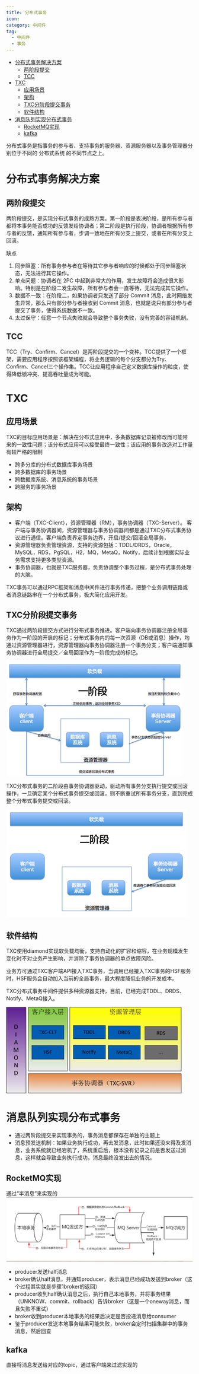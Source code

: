 ```yaml
---
title: 分布式事务
icon:
category: 中间件
tag:
  - 中间件
  - 事务
---
```


<!-- GFM-TOC -->
* [分布式事务解决方案](#分布式事务解决方案)
  * [两阶段提交](#两阶段提交)
  * [TCC](#TCC)
* [TXC](#TXC)
  * [应用场景](#应用场景)
  * [架构](#架构)
  * [TXC分阶段提交事务](#TXC分阶段提交事务)
  * [软件结构](#软件结构)
* [消息队列实现分布式事务](#消息队列实现分布式事务)
  * [RocketMQ实现](#RocketMQ实现)
  * [kafka](#kafka)
<!-- GFM-TOC -->

分布式事务是指事务的参与者、支持事务的服务器、资源服务器以及事务管理器分别位于不同的 分布式系统 的不同节点之上。

# 分布式事务解决方案

## 两阶段提交

两阶段提交，是实现分布式事务的成熟方案。第一阶段是表决阶段，是所有参与者都将本事务能否成功的反馈发给协调者；第二阶段是执行阶段，协调者根据所有参与者的反馈，通知所有参与者，步调一致地在所有分支上提交，或者在所有分支上回滚。

缺点
1. 同步阻塞：所有事务参与者在等待其它参与者响应的时候都处于同步阻塞状态，无法进行其它操作。
2. 单点问题：协调者在 2PC 中起到非常大的作用，发生故障将会造成很大影响。特别是在阶段二发生故障，所有参与者会一直等待，无法完成其它操作。
3. 数据不一致：在阶段二，如果协调者只发送了部分 Commit 消息，此时网络发生异常，那么只有部分参与者接收到 Commit 消息，也就是说只有部分参与者提交了事务，使得系统数据不一致。
4. 太过保守：任意一个节点失败就会导致整个事务失败，没有完善的容错机制。

## TCC

TCC（Try、Confirm、Cancel）是两阶段提交的一个变种。TCC提供了一个框架，需要应用程序按照该框架编程，将业务逻辑的每个分支都分为Try、Confirm、Cancel三个操作集。TCC让应用程序自己定义数据库操作的粒度，使得降低锁冲突、提高吞吐量成为可能。

# TXC

## 应用场景

TXC的目标应用场景是：解决在分布式应用中，多条数据库记录被修改而可能带来的一致性问题；该分布式应用可以接受最终一致性；该应用的事务改造对工作量有较严格的限制

- 跨多分库的分布式数据库事务场景
- 跨多数据库的事务场景
- 跨数据库系统、消息系统的事务场景
- 跨服务的事务场景


## 架构

- 客户端（TXC-Client），资源管理器（RM），事务协调器（TXC-Server）。
客户端与事务协调器间，资源管理器与事务协调器间都是通过TXC分布式事务协议进行通信。客户端负责界定事务边界，开启/提交/回滚全局事务，
- 资源管理器负责管理资源，支持的资源包括：TDDL/DRDS，Oracle，MySQL，RDS，PgSQL，H2，MQ，MetaQ，Notify，后续计划根据实际业务需求支持更多类型资源。
- 事务协调器，也就是TXC服务器，负责协调整个事务过程，是分布式事务处理的大脑。

TXC事务可以通过RPC框架和消息中间件进行事务传递，把整个业务调用链路或者消息链路串在一个分布式事务，极大简化应用开发。

## TXC分阶段提交事务

TXC通过两阶段提交方式进行分布式事务推进。客户端向事务协调器注册全局事务作为一阶段的开启的标记；分布式事务内的每一次资源（DB或消息）操作，均通过资源管理器进行，资源管理器向事务协调器注册一个事务分支；客户端通知事务协调器进行全局提交／全局回滚作为一阶段完成的标记。

![](../../assets/cs-note/distribute/mk-2020-07-12-14-34-21.png)

TXC分布式事务的二阶段由事务协调器驱动，驱动所有事务分支执行提交或回滚操作，一旦确定某个分布式事务提交或回滚，则不断重试所有事务分支，直到完成整个分布式事务提交或回滚。

![](../../assets/cs-note/distribute/mk-2020-07-12-14-34-29.png)

## 软件结构

TXC使用diamond实现软负载均衡，支持自动化的扩容和缩容，在业务规模发生变化时不对业务产生影响，并消除了事务协调器的单点故障风险。

业务方可通过TXC客户端API接入TXC事务，当调用已经接入TXC事务的HSF服务时，HSF服务会自动加入当前的全局事务，最大程度降低业务的开发成本。

TXC分布式事务中间件提供多种资源器支持，目前，已经完成TDDL、DRDS、Notify、MetaQ接入。

![](../../assets/cs-note/distribute/mk-2020-07-12-14-40-38.png)

# 消息队列实现分布式事务

- 通过两阶段提交来实现事务的，事务消息都保存在单独的主题上
- 消息预发送机制：如果业务执行成功，再去发消息，此时如果还没来得及发消息，业务系统就已经宕机了，系统重启后，根本没有记录之前是否发送过消息，这样就会导致业务执行成功，消息最终没发出去的情况。

## RocketMQ实现

通过“半消息”来实现的
![](../../assets/cs-note/distribute/mk-2020-07-12-14-12-40.png)

- producer发送half消息
- broker确认half消息，并通知producer，表示消息已经成功发送到broker（这个过程其实就是步骤1broker的返回）
- producer收到half确认消息之后，执行自己本地事务，并将事务结果（UNKNOW、commit、rollback）告诉broker（这是一个oneway消息，而且失败不重试）
- broker收到producer本地事务的结果后决定是否投递消息给consumer
- 鉴于producer发送本地事务结果可能失败，broker会定时扫描集群中的事务消息，然后回查

## kafka

直接将消息发送给对应的topic，通过客户端来过滤实现的